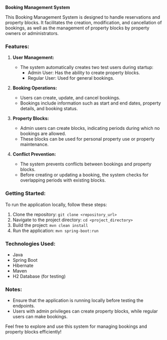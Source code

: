 **Booking Management System**

This Booking Management System is designed to handle reservations and property blocks. It facilitates the creation, modification, and cancellation of bookings, as well as the management of property blocks by property owners or administrators.

### Features:

1. **User Management:**
    - The system automatically creates two test users during startup:
        - Admin User: Has the ability to create property blocks.
        - Regular User: Used for general bookings.

2. **Booking Operations:**
    - Users can create, update, and cancel bookings.
    - Bookings include information such as start and end dates, property details, and booking status.

3. **Property Blocks:**
    - Admin users can create blocks, indicating periods during which no bookings are allowed.
    - These blocks can be used for personal property use or property maintenance.

4. **Conflict Prevention:**
    - The system prevents conflicts between bookings and property blocks.
    - Before creating or updating a booking, the system checks for overlapping periods with existing blocks.

### Getting Started:

To run the application locally, follow these steps:

1. Clone the repository: `git clone <repository_url>`
2. Navigate to the project directory: `cd <project_directory>`
3. Build the project: `mvn clean install`
4. Run the application: `mvn spring-boot:run`

### Technologies Used:

- Java
- Spring Boot
- Hibernate
- Maven
- H2 Database (for testing)

### Notes:

- Ensure that the application is running locally before testing the endpoints.
- Users with admin privileges can create property blocks, while regular users can make bookings.

Feel free to explore and use this system for managing bookings and property blocks efficiently!